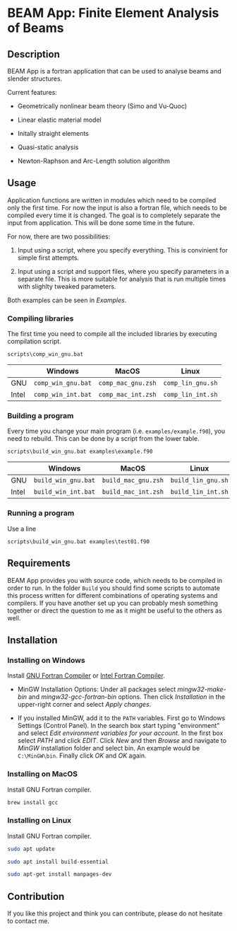 # BEAM App: Finite Element Analysis of Beams## DescriptionBEAM App is a fortran application that can be used to analyse beams and slender structures.Current features:* Geometrically nonlinear beam theory (Simo and Vu-Quoc)* Linear elastic material model* Initally straight elements* Quasi-static analysis* Newton-Raphson and Arc-Length solution algorithm## UsageApplication functions are written in modules which need to be compiled only the first time. For now the input is also a fortran file, which needs to be compiled every time it is changed. The goal is to completely separate the input from application. This will be done some time in the future.For now, there are two possibilities:1. Input using a script, where you specify everything. This is convinient for simple first attempts.2. Input using a script and support files, where you specify parameters in a separate file. This is more suitable for analysis that is run multiple times with slighlty tweaked parameters.Both examples can be seen in *Examples*.### Compiling librariesThe first time you need to compile all the included libraries by executing compilation script.```batchscripts\comp_win_gnu.bat```|       | Windows            | MacOS              | Linux             ||-------|--------------------|--------------------|-------------------|| GNU   | `comp_win_gnu.bat` | `comp_mac_gnu.zsh` | `comp_lin_gnu.sh` || Intel | `comp_win_int.bat` | `comp_mac_int.zsh` | `comp_lin_int.sh` |### Building a programEvery time you change your main program (i.e. `examples/example.f90`), you need to rebuild. This can be done by a script from the lower table.```batchscripts\build_win_gnu.bat examples\example.f90```|       | Windows            | MacOS              | Linux             ||-------|--------------------|--------------------|-------------------|| GNU   | `build_win_gnu.bat` | `build_mac_gnu.zsh` | `build_lin_gnu.sh` || Intel | `build_win_int.bat` | `build_mac_int.zsh` | `build_lin_int.sh` |### Running a programUse a line```batchscripts\build_win_gnu.bat examples\test01.f90```## RequirementsBEAM App provides you with source code, which needs to be compiled in order to run. In the folder `Build` you should find some scripts to automate this process written for different combinations of operating systems and compilers. If you have another set up you can probably mesh something together or direct the question to me as it might be useful to the others as well.## Installation### Installing on WindowsInstall [GNU Fortran Compiler](https://gcc.gnu.org/wiki/GFortranBinaries) or [Intel Fortran Compiler](https://software.intel.com/content/www/us/en/develop/tools/compilers/fortran-compilers.html). * MinGW Installation Options: Under all packages select *mingw32-make-bin* and *mingw32-gcc-fortran-bin* options. Then click *Installation* in the upper-right corner and select *Apply changes*. * If you installed MinGW, add it to the `PATH` variables. First go to Windows Settings (Control Panel). In the search box start typing "environment" and select *Edit environment variables for your account*. In the first box select *PATH* and click *EDIT*. Click *New* and then *Browse* and navigate to *MinGW* installation folder and select bin. An example would be `C:\MinGW\bin`. Finally click *OK* and *OK* again.### Installing on MacOSInstall GNU Fortran compiler.``` zshbrew install gcc```### Installing on LinuxInstall GNU Fortran compiler.``` shsudo apt updatesudo apt install build-essentialsudo apt-get install manpages-dev```## ContributionIf you like this project and think you can contribute, please do not hesitate to contact me.